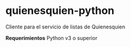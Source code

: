 # quienesquien-python

Cliente para el servicio de listas de Quienesquien

**Requerimientos**
Python v3 o superior